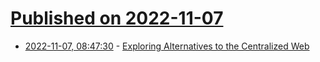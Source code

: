 # [Published on 2022-11-07](index.md)

* [2022-11-07, 08:47:30](https://lobste.rs/s/exmdsm/exploring_alternatives_centralized_web) - [Exploring Alternatives to the Centralized Web](https://hypha.coop/dripline/p2p-primer-part-1/)
